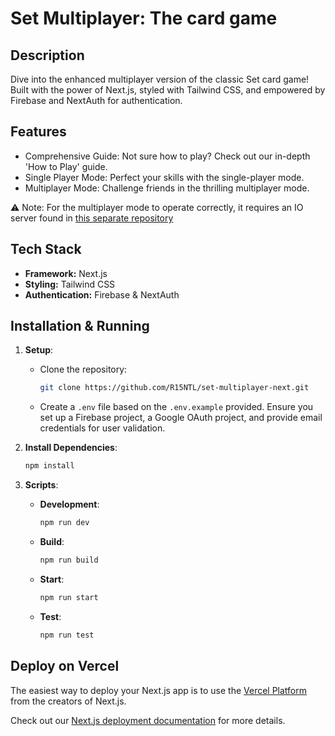# Set Multiplayer: The card game

## Description

Dive into the enhanced multiplayer version of the classic Set card game! Built with the power of Next.js, styled with Tailwind CSS, and empowered by Firebase and NextAuth for authentication.

## Features

* Comprehensive Guide: Not sure how to play? Check out our in-depth 'How to Play' guide.
* Single Player Mode: Perfect your skills with the single-player mode.
* Multiplayer Mode: Challenge friends in the thrilling multiplayer mode.

⚠️ Note: For the multiplayer mode to operate correctly, it requires an IO server found in [this separate repository](https://github.com/R15NTL/set-multiplayer-server)

## Tech Stack

* **Framework:** Next.js
* **Styling:** Tailwind CSS
* **Authentication:** Firebase & NextAuth

## Installation & Running
1. **Setup**:
    - Clone the repository: 
        ```bash
        git clone https://github.com/R15NTL/set-multiplayer-next.git
        ```
    - Create a `.env` file based on the `.env.example` provided. Ensure you set up a Firebase project, a Google OAuth project, and provide email credentials for user validation.
    
2. **Install Dependencies**:
    ```bash
    npm install
    ```

3. **Scripts**:
    - **Development**:
        ```bash
        npm run dev
        ```
    - **Build**:
        ```bash
        npm run build
        ```
    - **Start**:
        ```bash
        npm run start
        ```
    - **Test**:
        ```bash
        npm run test
        ```


## Deploy on Vercel

The easiest way to deploy your Next.js app is to use the [Vercel Platform](https://vercel.com/new?utm_medium=default-template&filter=next.js&utm_source=create-next-app&utm_campaign=create-next-app-readme) from the creators of Next.js.

Check out our [Next.js deployment documentation](https://nextjs.org/docs/deployment) for more details.
